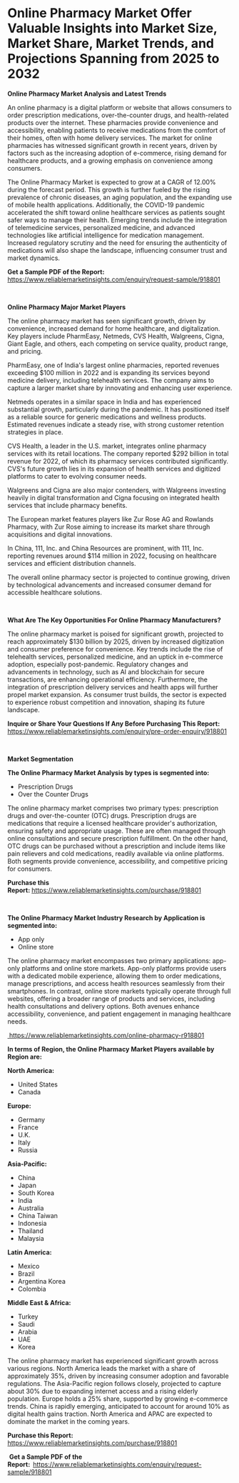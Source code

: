 <p><h1>Online Pharmacy Market Offer Valuable Insights into Market Size, Market Share, Market Trends, and Projections Spanning from 2025 to 2032</h1></p><p><strong>Online Pharmacy Market Analysis and Latest Trends</strong></p>
<p><p>An online pharmacy is a digital platform or website that allows consumers to order prescription medications, over-the-counter drugs, and health-related products over the internet. These pharmacies provide convenience and accessibility, enabling patients to receive medications from the comfort of their homes, often with home delivery services. The market for online pharmacies has witnessed significant growth in recent years, driven by factors such as the increasing adoption of e-commerce, rising demand for healthcare products, and a growing emphasis on convenience among consumers.</p><p>The Online Pharmacy Market is expected to grow at a CAGR of 12.00% during the forecast period. This growth is further fueled by the rising prevalence of chronic diseases, an aging population, and the expanding use of mobile health applications. Additionally, the COVID-19 pandemic accelerated the shift toward online healthcare services as patients sought safer ways to manage their health. Emerging trends include the integration of telemedicine services, personalized medicine, and advanced technologies like artificial intelligence for medication management. Increased regulatory scrutiny and the need for ensuring the authenticity of medications will also shape the landscape, influencing consumer trust and market dynamics.</p></p>
<p><strong>Get a Sample PDF of the Report:&nbsp;</strong> <a href="https://www.reliablemarketinsights.com/enquiry/request-sample/918801?utm_campaign=2960&utm_medium=2&utm_source=Github&utm_content=ia&utm_term=16042025&utm_id=online-pharmacy">https://www.reliablemarketinsights.com/enquiry/request-sample/918801</a></p>
<p>&nbsp;</p>
<p><strong>Online Pharmacy Major Market Players</strong></p>
<p><p>The online pharmacy market has seen significant growth, driven by convenience, increased demand for home healthcare, and digitalization. Key players include PharmEasy, Netmeds, CVS Health, Walgreens, Cigna, Giant Eagle, and others, each competing on service quality, product range, and pricing.</p><p>PharmEasy, one of India's largest online pharmacies, reported revenues exceeding $100 million in 2022 and is expanding its services beyond medicine delivery, including telehealth services. The company aims to capture a larger market share by innovating and enhancing user experience.</p><p>Netmeds operates in a similar space in India and has experienced substantial growth, particularly during the pandemic. It has positioned itself as a reliable source for generic medications and wellness products. Estimated revenues indicate a steady rise, with strong customer retention strategies in place.</p><p>CVS Health, a leader in the U.S. market, integrates online pharmacy services with its retail locations. The company reported $292 billion in total revenue for 2022, of which its pharmacy services contributed significantly. CVS's future growth lies in its expansion of health services and digitized platforms to cater to evolving consumer needs.</p><p>Walgreens and Cigna are also major contenders, with Walgreens investing heavily in digital transformation and Cigna focusing on integrated health services that include pharmacy benefits.</p><p>The European market features players like Zur Rose AG and Rowlands Pharmacy, with Zur Rose aiming to increase its market share through acquisitions and digital innovations. </p><p>In China, 111, Inc. and China Resources are prominent, with 111, Inc. reporting revenues around $114 million in 2022, focusing on healthcare services and efficient distribution channels. </p><p>The overall online pharmacy sector is projected to continue growing, driven by technological advancements and increased consumer demand for accessible healthcare solutions.</p></p>
<p>&nbsp;</p>
<p><strong>What Are The Key Opportunities For Online Pharmacy Manufacturers?</strong></p>
<p><p>The online pharmacy market is poised for significant growth, projected to reach approximately $130 billion by 2025, driven by increased digitization and consumer preference for convenience. Key trends include the rise of telehealth services, personalized medicine, and an uptick in e-commerce adoption, especially post-pandemic. Regulatory changes and advancements in technology, such as AI and blockchain for secure transactions, are enhancing operational efficiency. Furthermore, the integration of prescription delivery services and health apps will further propel market expansion. As consumer trust builds, the sector is expected to experience robust competition and innovation, shaping its future landscape.</p></p>
<p><strong>Inquire or Share Your Questions If Any Before Purchasing This Report:</strong> <a href="https://www.reliablemarketinsights.com/enquiry/pre-order-enquiry/918801?utm_campaign=2960&utm_medium=2&utm_source=Github&utm_content=ia&utm_term=16042025&utm_id=online-pharmacy">https://www.reliablemarketinsights.com/enquiry/pre-order-enquiry/918801</a></p>
<p>&nbsp;</p>
<p><strong>Market Segmentation</strong></p>
<p><strong>The Online Pharmacy Market Analysis by types is segmented into:</strong></p>
<p><ul><li>Prescription Drugs</li><li>Over the Counter Drugs</li></ul></p>
<p><p>The online pharmacy market comprises two primary types: prescription drugs and over-the-counter (OTC) drugs. Prescription drugs are medications that require a licensed healthcare provider's authorization, ensuring safety and appropriate usage. These are often managed through online consultations and secure prescription fulfillment. On the other hand, OTC drugs can be purchased without a prescription and include items like pain relievers and cold medications, readily available via online platforms. Both segments provide convenience, accessibility, and competitive pricing for consumers.</p></p>
<p><strong>Purchase this Report:&nbsp;</strong><a href="https://www.reliablemarketinsights.com/purchase/918801?utm_campaign=2960&utm_medium=2&utm_source=Github&utm_content=ia&utm_term=16042025&utm_id=online-pharmacy">https://www.reliablemarketinsights.com/purchase/918801</a></p>
<p>&nbsp;</p>
<p><strong>The Online Pharmacy Market Industry Research by Application is segmented into:</strong></p>
<p><ul><li>App only</li><li>Online store</li></ul></p>
<p><p>The online pharmacy market encompasses two primary applications: app-only platforms and online store markets. App-only platforms provide users with a dedicated mobile experience, allowing them to order medications, manage prescriptions, and access health resources seamlessly from their smartphones. In contrast, online store markets typically operate through full websites, offering a broader range of products and services, including health consultations and delivery options. Both avenues enhance accessibility, convenience, and patient engagement in managing healthcare needs.</p></p>
<p><a href="https://www.reliablemarketinsights.com/online-pharmacy-r918801?utm_campaign=2960&utm_medium=2&utm_source=Github&utm_content=ia&utm_term=16042025&utm_id=online-pharmacy">&nbsp;https://www.reliablemarketinsights.com/online-pharmacy-r918801</a></p>
<p><strong>In terms of Region, the Online Pharmacy Market Players available by Region are:</strong></p>
<p>
    <p> <strong> North America: </strong>
        <ul>
            <li>United States</li>
            <li>Canada</li>
        </ul>
        </p> 
    <p> <strong> Europe: </strong>
        <ul>
            <li>Germany</li>
            <li>France</li>
            <li>U.K.</li>
            <li>Italy</li>
            <li>Russia</li>
        </ul>
        </p> 
    <p> <strong> Asia-Pacific: </strong>
        <ul>
            <li>China</li>
            <li>Japan</li>
            <li>South Korea</li>
            <li>India</li>
            <li>Australia</li>
            <li>China Taiwan</li>
            <li>Indonesia</li>
            <li>Thailand</li>
            <li>Malaysia</li>
        </ul>
        </p> 
    <p> <strong> Latin America: </strong>
        <ul>
            <li>Mexico</li>
            <li>Brazil</li>
            <li>Argentina Korea</li>
            <li>Colombia</li>
        </ul>
        </p> 
    <p> <strong> Middle East & Africa: </strong>
        <ul>
            <li>Turkey</li>
            <li>Saudi</li>
            <li>Arabia</li>
            <li>UAE</li>
            <li>Korea</li>
        </ul>
    </p>
    </p>
<p><p>The online pharmacy market has experienced significant growth across various regions. North America leads the market with a share of approximately 35%, driven by increasing consumer adoption and favorable regulations. The Asia-Pacific region follows closely, projected to capture about 30% due to expanding internet access and a rising elderly population. Europe holds a 25% share, supported by growing e-commerce trends. China is rapidly emerging, anticipated to account for around 10% as digital health gains traction. North America and APAC are expected to dominate the market in the coming years.</p></p>
<p><strong>Purchase this Report: </strong><a href="https://www.reliablemarketinsights.com/purchase/918801?utm_campaign=2960&utm_medium=2&utm_source=Github&utm_content=ia&utm_term=16042025&utm_id=online-pharmacy">https://www.reliablemarketinsights.com/purchase/918801</a></p>
<p>&nbsp;<strong>Get a Sample PDF of the Report:&nbsp;&nbsp;</strong><a href="https://www.reliablemarketinsights.com/enquiry/request-sample/918801?utm_campaign=2960&utm_medium=2&utm_source=Github&utm_content=ia&utm_term=16042025&utm_id=online-pharmacy">https://www.reliablemarketinsights.com/enquiry/request-sample/918801</a></p>
<p><strong></strong></p>
<p><p></p><p></p><p></p></p>